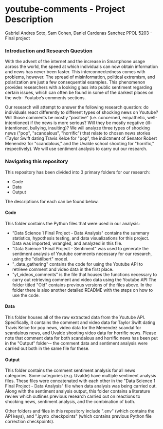 # youtube-comments - Project Description
Gabriel Andres Soto, Sam Cohen, Daniel Cardenas Sanchez
PPOL 5203 - Final project

### Introduction and Research Question
With the advent of the internet and the increase in Smartphone usage across the world, the speed at which individuals can now obtain information and news has never been faster. This interconnectedness comes with problems, however. The spread of misinformation, political extremism, and polarization are just a few consequential examples. This phenomenon provides researchers with a looking glass into public sentiment regarding certain issues, which can often be found in some of the darkest places on the web– Youtube’s comments sections. 

Our research will attempt to answer the following research question: do individuals react differently to different types of shocking news on Youtube?  Will those comments be mostly “positive” (i.e. concerned, empathetic, well-intentioned) if the news is more serious? Will they be mostly negative (ill-intentioned, bullying, insulting)? We will analyze three types of shocking news ("pop", "scandalous", "horrific") that relate to chosen news stories (Taylor Swift dating Travis Kelce for "pop", the indictment of Senator Robert Menendez for "scandalous," and the Uvalde school shooting for "horrific," respectively). We will use sentiment analysis to carry out our research.

### Navigating this repository
This repository has been divided into 3 primary folders for our research:
- Code
- Data
- Output

The descriptions for each can be found below.

#### Code
This folder contains the Python files that were used in our analysis:
- "Data Science 1 Final Project - Data Analysis" contains the summary statistics, hypothesis testing, and data visualizations for this project. Data was imported, wrangled, and analyzed in this file.
- "Data Science 1 Final Project - Sentiment" was used to generate the sentiment analysis of Youtube comments necessary for our research, using the "distilbert" model.
- "_data_gathering" contains the code for using the Youtube API to retrieve comment and video data in the first place.
- "yt_videos_comments" is the file that houses the functions necessary to carry out retrieving comment and video data using the Youtube API 
The folder titled "Old" contains previous versions of the files above.
In the folder there is also another detailed README with the steps on how to use the code.

#### Data
This folder houses all of the raw extracted data from the Youtube API. Specifically, it contains the comment and video data for Taylor Swift dating Travis Kelce for pop news, video data for the Menendez scandal for scandalous news, and Uvalde shooting video data for horrific news. Please note that comment data for both scandalous and horrific news has been put in the "Output" folder-- the comment data and sentiment analysis were carried out both in the same file for these. 

#### Output
This folder contains the comment sentiment analysis for all news categories. Some categories (e.g. Uvalde) have multiple sentiment analysis files. These files were concatenated with each other in the "Data Science 1 Final Project - Data Analysis" file when data analysis was being carried out. Along with the sentiment analysis output, this folder contains a literature review which outlines previous research carried out on reactions to shocking news, sentiment analysis, and the combination of both. 

Other folders and files in this repository include ".env" (which contains the API keys), and ".ipynb_checkpoints" (which contains previous Python file correction checkpoints). 

